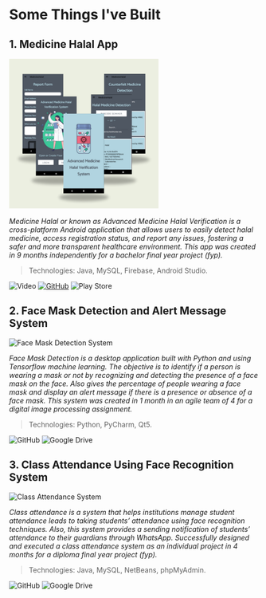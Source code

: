 # Some Things I've Built 


## 1. Medicine Halal App 

![Medicine Halal App](/assets/medicinenhalal1.png)
 
*Medicine Halal or known as Advanced Medicine Halal Verification is a cross-platform Android application that allows users to easily detect halal medicine, access registration status, and report any issues, fostering a safer and more transparent healthcare environment. This app was created in 9 months independently for a bachelor final year project (fyp).*
> Technologies: Java, MySQL, Firebase, Android Studio.

![Video](https://img.shields.io/badge/Presentation-7030A0.svg?style=for-the-badge&logo=YouTube&logoColor=white) [![GitHub](https://img.shields.io/badge/Code-7030A0.svg?style=for-the-badge&logo=github&logoColor=white)](https://github.com/aafiqah/advanced_medicine_halal) ![Play Store](https://img.shields.io/badge/App-7030A0?style=for-the-badge&logo=google-play&logoColor=white)

## 2. Face Mask Detection and Alert Message System 

![Face Mask Detection System](https://placebear.com/300/300)
 
*Face Mask Detection is a desktop application built with Python and using Tensorflow machine learning. The objective is to identify if a person is wearing a mask or not by recognizing and detecting the presence of a face mask on the face. Also gives the percentage of people wearing a face mask and display an alert message if there is a presence or absence of a face mask. This system was created in 1 month in an agile team of 4 for a digital image processing assignment.*
> Technologies: Python, PyCharm, Qt5.

![GitHub](https://img.shields.io/badge/View%20Code-7030A0.svg?style=for-the-badge&logo=github&logoColor=white)  ![Google Drive](https://img.shields.io/badge/Watch%20Demo-7030A0?style=for-the-badge&logo=googledrive&logoColor=white)


## 3. Class Attendance Using Face Recognition System 

![Class Attendance System](https://placebear.com/300/300)
 
*Class attendance is a system that helps institutions manage student attendance leads to taking students’ attendance using face recognition techniques. Also, this system provides a sending notification of students’ attendance to their guardians through WhatsApp. Successfully designed and executed a class attendance system as an individual project in 4 months for a diploma final year project (fyp).*
> Technologies: Java, MySQL, NetBeans, phpMyAdmin.

![GitHub](https://img.shields.io/badge/View%20Code-7030A0.svg?style=for-the-badge&logo=github&logoColor=white)  ![Google Drive](https://img.shields.io/badge/Watch%20Demo-7030A0?style=for-the-badge&logo=googledrive&logoColor=white)
